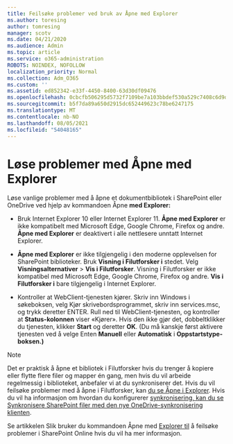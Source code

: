 ```yaml
---
title: Feilsøke problemer ved bruk av Åpne med Explorer
ms.author: toresing
author: tomresing
manager: scotv
ms.date: 04/21/2020
ms.audience: Admin
ms.topic: article
ms.service: o365-administration
ROBOTS: NOINDEX, NOFOLLOW
localization_priority: Normal
ms.collection: Adm_O365
ms.custom: ''
ms.assetid: ed852342-e33f-4450-8400-63d30df09476
ms.openlocfilehash: 0cbcfb506295d5732f7109be7a103bbdef530a529c7408c6d9d45a7b38a89915
ms.sourcegitcommit: b5f7da89a650d2915dc652449623c78be6247175
ms.translationtype: MT
ms.contentlocale: nb-NO
ms.lasthandoff: 08/05/2021
ms.locfileid: "54048165"
---
```

# <a name="fix-problems-with-open-with-explorer"></a>Løse problemer med Åpne med Explorer

Løse vanlige problemer med å åpne et dokumentbibliotek i SharePoint eller OneDrive ved hjelp av kommandoen Åpne **med Explorer:** 
  
- Bruk Internet Explorer 10 eller Internet Explorer 11. **Åpne med Explorer** er ikke kompatibelt med Microsoft Edge, Google Chrome, Firefox og andre. **Åpne med Explorer** er deaktivert i alle nettlesere unntatt Internet Explorer. 
    
- **Åpne med Explorer** er ikke tilgjengelig i den moderne opplevelsen for SharePoint biblioteker. Bruk **Visning i Filutforsker i** stedet. Velg **Visningsalternativer** \> **Vis i Filutforsker**. Visning i Filutforsker er ikke kompatibel med Microsoft Edge, Google Chrome, Firefox og andre. **Vis i Filutforsker i** bare tilgjengelig i Internet Explorer. 
    
- Kontroller at WebClient-tjenesten kjører. Skriv inn Windows i søkeboksen, velg Kjør skrivebordsprogrammet, skriv inn services.msc, og trykk deretter ENTER. Rull ned til WebClient-tjenesten, og kontroller at **Status-kolonnen** viser «Kjører». Hvis den ikke gjør det, dobbeltklikker du tjenesten, klikker **Start** og deretter **OK**. (Du må kanskje først aktivere tjenesten ved å velge Enten **Manuell** eller **Automatisk** i **Oppstartstype-boksen.)** 
    
> [!NOTE]
> Det er praktisk å åpne et bibliotek i Filutforsker hvis du trenger å kopiere eller flytte flere filer og mapper én gang, men hvis du vil arbeide regelmessig i biblioteket, anbefaler vi at du synkroniserer det. Hvis du vil feilsøke problemer med å åpne i Filutforsker, kan [du se Åpne i Explorer](https://go.microsoft.com/fwlink/?linkid=871665). Hvis du vil ha informasjon om hvordan du konfigurerer [synkronisering, kan du se Synkronisere SharePoint filer med den nye OneDrive-synkronisering klienten](https://go.microsoft.com/fwlink/?linkid=871666).
  
Se artikkelen Slik bruker du kommandoen Åpne med [Explorer til](https://docs.microsoft.com/sharepoint/support/lists-and-libraries/troubleshoot-issues-using-open-with-explorer) å feilsøke problemer i SharePoint Online hvis du vil ha mer informasjon. 
  

